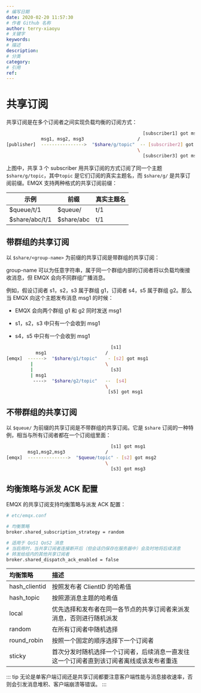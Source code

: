 ```yaml
---
# 编写日期
date: 2020-02-20 11:57:30
# 作者 Github 名称
author: terry-xiaoyu
# 关键字
keywords:
# 描述
description:
# 分类
category: 
# 引用
ref:
---
```


# 共享订阅

共享订阅是在多个订阅者之间实现负载均衡的订阅方式：

```bash
                                                   [subscriber1] got msg1
             msg1, msg2, msg3                    /
[publisher]  ---------------->  "$share/g/topic"  -- [subscriber2] got msg2
                                                 \
                                                   [subscriber3] got msg3
```

上图中，共享 3 个 subscriber 用共享订阅的方式订阅了同一个主题 `$share/g/topic`，其中`topic` 是它们订阅的真实主题名，而  `$share/g/` 是共享订阅前缀。EMQX 支持两种格式的共享订阅前缀：

| 示例            | 前缀        | 真实主题名 |
| --------------- | ----------- | ---------- |
| $queue/t/1      | $queue/     | t/1        |
| $share/abc/t/1 | $share/abc | t/1        |


## 带群组的共享订阅

以 `$share/<group-name>` 为前缀的共享订阅是带群组的共享订阅：

group-name 可以为任意字符串，属于同一个群组内部的订阅者将以负载均衡接收消息，但 EMQX 会向不同群组广播消息。

例如，假设订阅者 s1，s2，s3 属于群组 g1，订阅者 s4，s5 属于群组 g2。那么当 EMQX 向这个主题发布消息 msg1 的时候：

- EMQX 会向两个群组 g1 和 g2 同时发送 msg1

- s1，s2，s3 中只有一个会收到 msg1
- s4，s5 中只有一个会收到 msg1

```bash
                                       [s1]
           msg1                      /
[emqx]  ------>  "$share/g1/topic"    - [s2] got msg1
         |                           \
         |                             [s3]
         | msg1
          ---->  "$share/g2/topic"   --  [s4]
                                     \
                                      [s5] got msg1
```

## 不带群组的共享订阅

以 `$queue/` 为前缀的共享订阅是不带群组的共享订阅。它是 `$share` 订阅的一种特例，相当与所有订阅者都在一个订阅组里面：

```bash
                                       [s1] got msg1
        msg1,msg2,msg3               /
[emqx]  --------------->  "$queue/topic" - [s2] got msg2
                                     \
                                       [s3] got msg3
```

## 均衡策略与派发 ACK 配置

EMQX 的共享订阅支持均衡策略与派发 ACK 配置：

```bash
# etc/emqx.conf

# 均衡策略
broker.shared_subscription_strategy = random

# 适用于 QoS1 QoS2 消息
# 当启用时，当共享订阅者连接断开后（但会话仍保存在服务器中）会及时地将后续消息
# 转发给组内的其他共享订阅者
broker.shared_dispatch_ack_enabled = false
```

|  均衡策略     |             描述                                                     |
| :------------ | :------------------------------------------------------------------- |
| hash_clientid | 按照发布者 ClientID 的哈希值                                         |
| hash_topic    | 按照源消息主题的哈希值                                               |
| local         | 优先选择和发布者在同一各节点的共享订阅者来派发消息，否则进行随机派发 |
| random        | 在所有订阅者中随机选择                                               |
| round_robin   | 按照一个固定的顺序选择下一个订阅者                                   |
| sticky        | 首次分发时随机选择一个订阅者，后续消息一直发往这一个订阅者直到该订阅者离线或该发布者重连 |


::: tip
无论是单客户端订阅还是共享订阅都要注意客户端性能与消息接收速率，否则会引发消息堆积、客户端崩溃等错误。
:::
